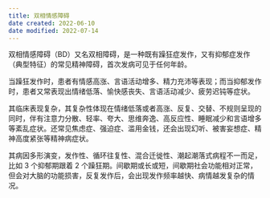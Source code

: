 ```yaml
---
title: 双相情感障碍
date created: 2022-06-10
date modified: 2022-07-14
---
```


双相情感障碍（BD）又名双相障碍，是一种既有躁狂症发作，又有抑郁症发作（典型特征）的常见精神障碍，首次发病可见于任何年龄。

当躁狂发作时，患者有情感高涨、言语活动增多、精力充沛等表现；而当抑郁发作时，患者又常表现出情绪低落、愉快感丧失、言语活动减少、疲劳迟钝等症状。 

其临床表现复杂，其复杂性体现在情绪低落或者高涨、反复、交替、不规则呈现的同时，伴有注意力分散、轻率、夸大、思维奔逸、高反应性、睡眠减少和言语增多等紊乱症状。还常见焦虑症、强迫症、滥用金钱，还会出现幻听、被害妄想症、精神高度紧张等精神病症状。 

其病因多形演变，发作性、循环往复性、混合迁徙性、潮起潮落式病程不一而足，比如 3 个抑郁期跟着 2 个躁狂期。间歇期或长或短，间歇期社会功能相对正常，但会对大脑的功能损害，反复发作后，会出现发作频率越快、病情越发复杂的情况。
